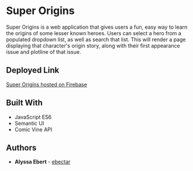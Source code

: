 # Super Origins

Super Origins is a web application that gives users a fun, easy way to learn the origins of some lesser known heroes. Users can select a hero from a populated dropdown list, as well as search that list. This will render a page displaying that character's origin story, along with their first appearance issue and plotline of that issue.

## Deployed Link
[Super Origins hosted on Firebase](https://super-origins.firebaseapp.com/)

## Built With

* JavaScript ES6
* Semantic UI
* Comic Vine API

## Authors

* **Alyssa Ebert** - [ebectar](https://github.com/ebectar)
